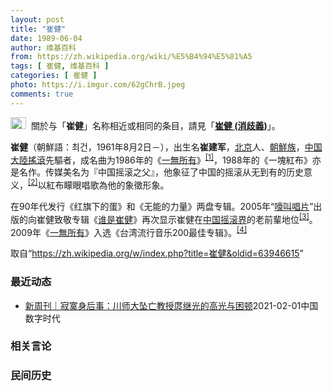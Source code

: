 ```yaml
---
layout: post
title: "崔健"
date: 1989-06-04
author: 维基百科
from: https://zh.wikipedia.org/wiki/%E5%B4%94%E5%81%A5
tags: [ 崔健, 维基百科 ]
categories: [ 崔健 ]
photo: https://i.imgur.com/62gChrB.jpeg
comments: true
---
```

<div class="mw-parser-output"><div role="note" class="hatnote navigation-not-searchable"><a href="/wiki/Wikipedia:%E6%B6%88%E6%AD%A7%E4%B9%89" title="Wikipedia:消歧义"><img alt="Disambig gray.svg" src="//upload.wikimedia.org/wikipedia/commons/thumb/5/5f/Disambig_gray.svg/25px-Disambig_gray.svg.png" decoding="async" width="25" height="19" srcset="//upload.wikimedia.org/wikipedia/commons/thumb/5/5f/Disambig_gray.svg/38px-Disambig_gray.svg.png 1.5x, //upload.wikimedia.org/wikipedia/commons/thumb/5/5f/Disambig_gray.svg/50px-Disambig_gray.svg.png 2x" data-file-width="220" data-file-height="168"></a>&nbsp;&nbsp;關於与「<b>崔健</b>」名称相近或相同的条目，請見「<b><a href="/wiki/%E5%B4%94%E5%81%A5_(%E6%B6%88%E6%AD%A7%E4%B9%89)" title="崔健 (消歧义)">崔健 (消歧義)</a></b>」。</div>

<p><b>崔健</b>（朝鮮語：최건，1961年8月2日<span class="useeditintro" title="Template:BLP editintro">－</span>），出生名<b>崔建军</b>，<a href="/wiki/%E5%8C%97%E4%BA%AC" class="mw-redirect" title="北京">北京</a>人、<a href="/wiki/%E4%B8%AD%E5%9C%8B%E6%9C%9D%E9%AE%AE%E6%97%8F" title="中國朝鮮族">朝鮮族</a>，<a href="/wiki/%E4%B8%AD%E5%9B%BD%E6%91%87%E6%BB%9A%E4%B9%90" title="中国摇滚乐">中国大陸搖滾</a>先驅者，成名曲为1986年的《<a href="/wiki/%E4%B8%80%E6%97%A0%E6%89%80%E6%9C%89_(%E6%AD%8C%E6%9B%B2)" title="一无所有 (歌曲)">一無所有</a>》<sup id="cite_ref-1" class="reference"><a href="#cite_note-1">[1]</a></sup>，1988年的《一塊紅布》亦是名作。传媒美名为『中国摇滚之父』，他象征了中国的摇滚从无到有的历史意义，<sup id="cite_ref-wu2016_2-0" class="reference"><a href="#cite_note-wu2016-2">[2]</a></sup>以紅布矇眼唱歌為他的象徵形象。
</p><p>在90年代发行《红旗下的蛋》和《无能的力量》两盘专辑。2005年“<a href="/w/index.php?title=%E5%9A%8E%E5%8F%AB%E5%94%B1%E7%89%87&amp;action=edit&amp;redlink=1" class="new" title="嚎叫唱片（页面不存在）">嚎叫唱片</a>”出版的向崔健致敬专辑《<a href="/w/index.php?title=%E8%B0%81%E6%98%AF%E5%B4%94%E5%81%A5&amp;action=edit&amp;redlink=1" class="new" title="谁是崔健（页面不存在）">谁是崔健</a>》再次显示崔健在<a href="/wiki/%E4%B8%AD%E5%9B%BD%E6%91%87%E6%BB%9A" class="mw-redirect" title="中国摇滚">中国摇滚界</a>的老前輩地位<sup id="cite_ref-3" class="reference"><a href="#cite_note-3">[3]</a></sup>。2009年《<a href="/wiki/%E4%B8%80%E6%97%A0%E6%89%80%E6%9C%89_(%E6%AD%8C%E6%9B%B2)" title="一无所有 (歌曲)">一無所有</a>》入选《台湾流行音乐200最佳专辑》。<sup id="cite_ref-4" class="reference"><a href="#cite_note-4">[4]</a></sup>
</p>
</div><noscript><img src="//zh.wikipedia.org/wiki/Special:CentralAutoLogin/start?type=1x1" alt="" title="" width="1" height="1" style="border: none; position: absolute;"></noscript>
<div class="printfooter">取自“<a dir="ltr" href="https://zh.wikipedia.org/w/index.php?title=崔健&amp;oldid=63946615">https://zh.wikipedia.org/w/index.php?title=崔健&amp;oldid=63946615</a>”</div><div id="recent-news"><h3>最近动态</h3><ul><li><a href="https://nodebe4.github.io/waimei/2021-02-01/%E6%96%B0%E5%91%A8%E5%88%8A-%E5%AF%82%E5%AF%9E%E8%BA%AB%E5%90%8E%E4%BA%8B-%E5%B7%9D%E5%B8%88%E5%A4%A7%E5%9D%A0%E4%BA%A1%E6%95%99%E6%8E%88%E5%BA%B9%E7%BB%A7%E5%85%89%E7%9A%84%E9%AB%98%E5%85%89%E4%B8%8E%E5%9B%B0%E9%A1%BF" title="新周刊｜寂寞身后事：川师大坠亡教授庹继光的高光与困顿—— 死亡不是失去了生命，只是走出了时间。 ——余华《在细雨中呼喊》 庹继光年轻时神似崔健。又特别爱戴帽子，他带的第一届本科生于是叫他“崔健”...">新周刊｜寂寞身后事：川师大坠亡教授庹继光的高光与困顿</a><time>2021-02-01</time><a class="tag">中国数字时代</a></li>
</ul></div><div id="open-opinion"><h3>相关言论</h3><ul></ul></div><div id="mjls-record"><h3>民间历史</h3><ul></ul></div>